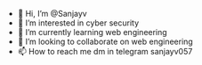 - 👋 Hi, I’m @Sanjayv
- 👀 I’m interested in cyber security 
- 🌱 I’m currently learning web engineering
- 💞️ I’m looking to collaborate on web engineering
- 📫 How to reach me dm in telegram sanjayv057 

<!---
Sanjayv-cloud/Sanjayv-cloud is a ✨ special ✨ repository because its `README.md` (this file) appears on your GitHub profile.
You can click the Preview link to take a look at your changes.
--->
